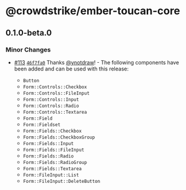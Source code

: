 # @crowdstrike/ember-toucan-core

## 0.1.0-beta.0

### Minor Changes

- [#113](https://github.com/CrowdStrike/ember-toucan-core/pull/113) [`46f7fa0`](https://github.com/CrowdStrike/ember-toucan-core/commit/46f7fa0763c24b9bd5bb7cc75abe027c6827b362) Thanks [@ynotdraw](https://github.com/ynotdraw)! - The following components have been added and can be used with this release:

  - `Button`
  - `Form::Controls::Checkbox`
  - `Form::Controls::FileInput`
  - `Form::Controls::Input`
  - `Form::Controls::Radio`
  - `Form::Controls::Textarea`
  - `Form::Field`
  - `Form::Fieldset`
  - `Form::Fields::Checkbox`
  - `Form::Fields::CheckboxGroup`
  - `Form::Fields::Input`
  - `Form::Fields::FileInput`
  - `Form::Fields::Radio`
  - `Form::Fields::RadioGroup`
  - `Form::Fields::Textarea`
  - `Form::FileInput::List`
  - `Form::FileInput::DeleteButton`
